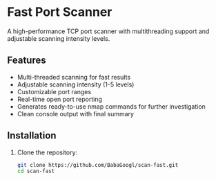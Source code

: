 # Fast Port Scanner

A high-performance TCP port scanner with multithreading support and adjustable scanning intensity levels.

## Features

- Multi-threaded scanning for fast results
- Adjustable scanning intensity (1-5 levels)
- Customizable port ranges
- Real-time open port reporting
- Generates ready-to-use nmap commands for further investigation
- Clean console output with final summary

## Installation

1. Clone the repository:
   ```bash
   git clone https://github.com/BabaGoogl/scan-fast.git
   cd scan-fast
   ```
